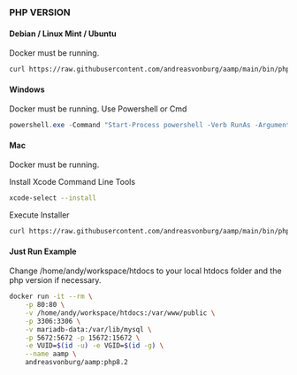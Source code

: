 

### PHP __VERSION__

#### Debian / Linux Mint / Ubuntu

Docker must be running.

```bash
curl https://raw.githubusercontent.com/andreasvonburg/aamp/main/bin/php/aamp-php__VERSION__-linux-installer.sh | bash
```


#### Windows

Docker must be running. Use Powershell or Cmd

```powershell
powershell.exe -Command "Start-Process powershell -Verb RunAs -ArgumentList '/c Invoke-Expression (Invoke-WebRequest -Uri "https://raw.githubusercontent.com/andreasvonburg/aamp/main/bin/php/aamp-php__VERSION__-windows-installer.ps1").Content'"
```


#### Mac

Docker must be running.

Install Xcode Command Line Tools

```bash
xcode-select --install
```

Execute Installer

```bash
curl https://raw.githubusercontent.com/andreasvonburg/aamp/main/bin/php/aamp-php__VERSION__-mac-installer.sh | bash
```


#### Just Run Example

Change /home/andy/workspace/htdocs to your local htdocs folder and the php version if necessary.

```bash
docker run -it --rm \
    -p 80:80 \
    -v /home/andy/workspace/htdocs:/var/www/public \
    -p 3306:3306 \
    -v mariadb-data:/var/lib/mysql \
    -p 5672:5672 -p 15672:15672 \
    -e VUID=$(id -u) -e VGID=$(id -g) \
    --name aamp \
    andreasvonburg/aamp:php8.2
```